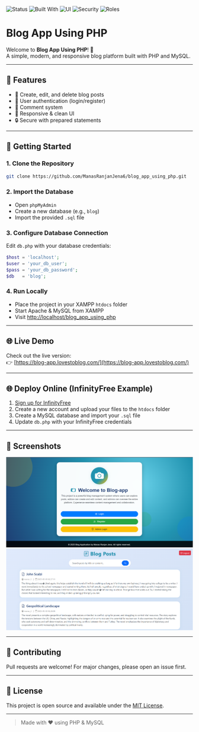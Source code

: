 ![Status](https://img.shields.io/badge/Status-Completed-brightgreen)
![Built With](https://img.shields.io/badge/Built%20With-PHP-blue)
![UI](https://img.shields.io/badge/UI-Bootstrap%205-purple)
![Security](https://img.shields.io/badge/Security-Enhanced-red)
![Roles](https://img.shields.io/badge/Feature-User%20Roles-yellowgreen)

# Blog App Using PHP

Welcome to **Blog App Using PHP**! 🚀  
A simple, modern, and responsive blog platform built with PHP and MySQL.

---

## 🌟 Features

- 📝 Create, edit, and delete blog posts
- 👤 User authentication (login/register)
- 💬 Comment system
- 🎨 Responsive & clean UI
- 🔒 Secure with prepared statements

---

## 🚀 Getting Started

### 1. Clone the Repository

```bash
git clone https://github.com/ManasRanjanJena6/blog_app_using_php.git
```

### 2. Import the Database

- Open `phpMyAdmin`
- Create a new database (e.g., `blog`)
- Import the provided `.sql` file

### 3. Configure Database Connection

Edit `db.php` with your database credentials:

```php
$host = 'localhost';
$user = 'your_db_user';
$pass = 'your_db_password';
$db   = 'blog';
```

### 4. Run Locally

- Place the project in your XAMPP `htdocs` folder
- Start Apache & MySQL from XAMPP
- Visit [http://localhost/blog_app_using_php](http://localhost/blog_app_using_php)

---

## 🌐 Live Demo

Check out the live version:  
👉 [https://blog-app.lovestoblog.com/](https://blog-app.lovestoblog.com/)

---

## 🌐 Deploy Online (InfinityFree Example)

1. [Sign up for InfinityFree](https://infinityfree.net/)
2. Create a new account and upload your files to the `htdocs` folder
3. Create a MySQL database and import your `.sql` file
4. Update `db.php` with your InfinityFree credentials

---

## 📸 Screenshots

![Blog Home](screenshots/home.png)
![Post Page](screenshots/post.png)

---

## 🤝 Contributing

Pull requests are welcome! For major changes, please open an issue first.

---

## 📄 License

This project is open source and available under the [MIT License](LICENSE).

---

> Made with ❤️ using PHP & MySQL
